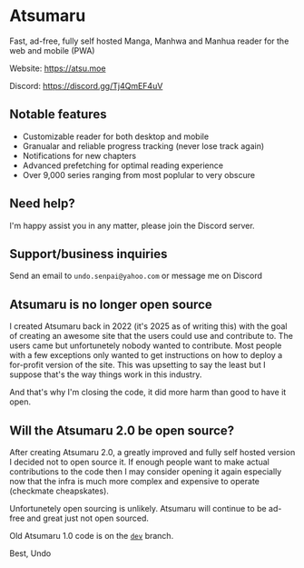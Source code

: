 # Atsumaru

Fast, ad-free, fully self hosted Manga, Manhwa and Manhua reader for the web and mobile (PWA)

Website: https://atsu.moe

Discord: https://discord.gg/Tj4QmEF4uV


## Notable features
- Customizable reader for both desktop and mobile
- Granualar and reliable progress tracking (never lose track again)
- Notifications for new chapters
- Advanced prefetching for optimal reading experience
- Over 9,000 series ranging from most poplular to very obscure

## Need help?

I'm happy assist you in any matter, please join the Discord server.

## Support/business inquiries

Send an email to `undo.senpai@yahoo.com` or message me on Discord

## Atsumaru is no longer open source

I created Atsumaru back in 2022 (it's 2025 as of writing this) with the goal of creating an awesome site that the users could use and contribute to. The users came but unfortunetely nobody wanted to contribute. Most people with a few exceptions only wanted to get instructions on how to deploy a for-profit version of the site. This was upsetting to say the least but I suppose that's the way things work in this industry.

And that's why I'm closing the code, it did more harm than good to have it open.

## Will the Atsumaru 2.0 be open source?

After creating Atsumaru 2.0, a greatly improved and fully self hosted version I decided not to open source it. If enough people want to make actual contributions to the code then I may consider opening it again especially now that the infra is much more complex and expensive to operate (checkmate cheapskates).

Unfortunetely open sourcing is unlikely. Atsumaru will continue to be ad-free and great just not open sourced.

Old Atsumaru 1.0 code is on the [`dev`](https://github.com/TheUndo/Atsumaru/tree/dev) branch.

Best,
Undo
